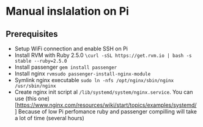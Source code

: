 # Manual inslalation on Pi

## Prerequisites

* Setup WiFi connection and enable SSH on Pi
* Install RVM with Ruby 2.5.0 `\curl -sSL https://get.rvm.io | bash -s stable --ruby=2.5.0`
* Install passenger `gem install passenger`
* Install nginx `rvmsudo passenger-install-nginx-module`
* Symlink nginx executable `sudo ln -nfs /opt/nginx/sbin/nginx /usr/sbin/nginx`
* Create nginx init script al `/lib/systemd/system/nginx.service`. You can use (this one)[https://www.nginx.com/resources/wiki/start/topics/examples/systemd/]
Because of low Pi perfomance ruby and passenger compilling will take a lot of time (several hours)
